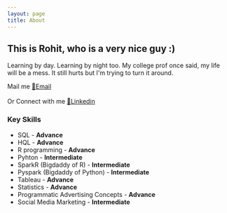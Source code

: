 ```yaml
---
layout: page
title: About
---
```


## This is Rohit, who is a very nice guy :)  

Learning by day. Learning by night too. My college prof once said, my life will be a mess. It still hurts but I'm trying to turn it around.

Mail me [📧Email](asoliyarohit16@gmail.com "Love to talk!")
<br></br>
Or Connect with me [💼Linkedin](https://www.linkedin.com/in/rohit-singh-asoliya-8a846768/ "Lets talk with a lot of adjectives!")

### Key Skills

- SQL - <strong> Advance </strong> 
- HQL - <strong> Advance </strong>
- R programming - <strong> Advance </strong> 
- Pyhton - <strong> Intermediate </strong>
- SparkR (Bigdaddy of R) - <strong> Intermediate </strong>
- Pyspark (Bigdaddy of Python) - <strong> Intermediate </strong>
- Tableau - <strong> Advance </strong>
- Statistics - <strong> Advance </strong>
- Programmatic Advertising Concepts - <strong> Advance </strong>
- Social Media Marketing - <strong> Intermediate </strong>
